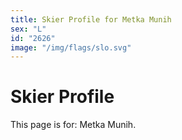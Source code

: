 ```yaml
---
title: Skier Profile for Metka Munih
sex: "L"
id: "2626"
image: "/img/flags/slo.svg" 
---
```


# Skier Profile

This page is for: Metka Munih.
    